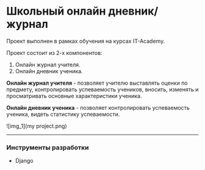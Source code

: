 # Школьный онлайн дневник/журнал
Проект выполнен в рамках обучения на курсах IT-Academy. 

Проект состоит из 2-х компонентов:
1. Онлайн журнал учителя.
2. Онлайн дневник ученика.

**Онлайн журнал учителя** - позволяет учителю выставлять оценки по предмету, контролировать успеваемость учеников, вносить, изменять и просматривать основные характеристики ученика.

**Онлайн дневник ученика** - позволяет контролировать успеваемость ученика, видеть статистику успеваемости.

![img_1](my project.png)
***

### Инструменты разработки

- Django


